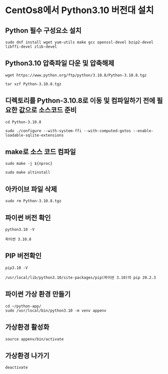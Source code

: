 # CentOs8에서 Python3.10 버전대 설치
## Python 필수 구성요소 설치
```
sudo dnf install wget yum-utils make gcc openssl-devel bzip2-devel libffi-devel zlib-devel 
```
## Python3.10 압축파일 다운 및 압축해제
```
wget https://www.python.org/ftp/python/3.10.8/Python-3.10.8.tgz

tar xzf Python-3.10.8.tgz 
```
## 디렉토리를 Python-3.10.8로 이동 및 컴파일하기 전에 필요한 값으로 소스코드 준비
```
cd Python-3.10.8

sudo ./configure --with-system-ffi --with-computed-gotos --enable-loadable-sqlite-extensions 
```
## make로 소스 코드 컴파일
```
sudo make -j ${nproc}

sudo make altinstall
```
## 아카이브 파일 삭제
```
sudo rm Python-3.10.8.tgz
```
## 파이썬 버전 확인
```
python3.10 -V

파이썬 3.10.8
```
## PIP 버전확인
```
pip3.10 -V  

/usr/local/lib/python3.10/site-packages/pip(파이썬 3.10)의 pip 20.2.3
```
## 파이썬 가상 환경 만들기
```
cd ~/python-app/ 
sudo /usr/local/bin/python3.10 -m venv appenv
```
## 가상환경 활성화
```
source appenv/bin/activate
```
## 가상환경 나가기
```
deactivate
```